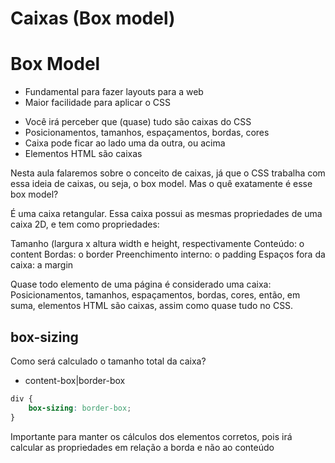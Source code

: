 # Caixas (Box model)

# Box Model
- Fundamental para fazer layouts para a web
- Maior facilidade para aplicar o CSS

* Você irá perceber que (quase) tudo são caixas do CSS
* Posicionamentos, tamanhos, espaçamentos, bordas, cores
* Caixa pode ficar ao lado uma da outra, ou acima
* Elementos HTML são caixas

Nesta aula falaremos sobre o conceito de caixas, já que o CSS trabalha com essa ideia de caixas, ou seja, o box model. Mas o quê exatamente é esse box model?

É uma caixa retangular. Essa caixa possui as mesmas propriedades de uma caixa 2D, e tem como propriedades:

Tamanho (largura x altura width e height, respectivamente
Conteúdo: o content
Bordas: o border
Preenchimento interno: o padding
Espaços fora da caixa: a margin

Quase todo elemento de uma página é considerado uma caixa: Posicionamentos, tamanhos, espaçamentos, bordas, cores, então, em suma, elementos HTML são caixas, assim como quase tudo no CSS.

## box-sizing

Como será calculado o tamanho total da caixa?

- content-box|border-box

```css
div {
    box-sizing: border-box;
}
```

Importante para manter os cálculos dos elementos corretos, pois irá calcular as propriedades em relação a borda e não ao conteúdo
